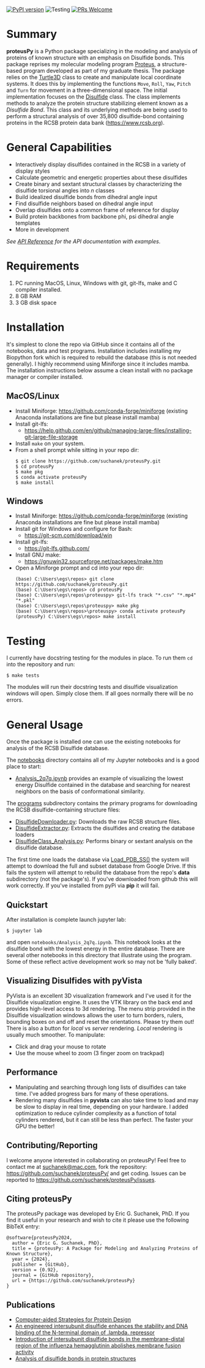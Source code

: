 
[![PyPI version](https://badge.fury.io/py/proteusPy.svg)](https://badge.fury.io/py/proteusPy)
![Testing](https://github.com/suchanek/proteusPy/actions/workflows/pytest.yml/badge.svg)
[![PRs Welcome](https://img.shields.io/badge/PRs-welcome-brightgreen.svg?style=flat-square)](http://makeapullrequest.com)

# Summary
**proteusPy** is a Python package specializing in the modeling and analysis of proteins of known structure with an emphasis on Disulfide bonds. This package reprises my molecular modeling program [Proteus](https://doi.org/10.1021/bi00368a023), a structure-based program developed as part of my graduate thesis. The package relies on the [Turtle3D](https://suchanek.github.io/proteusPy/proteusPy/turtle3D.html) class to create and manipulate local coordinate systems. It does this by implementing the functions ``Move``, ``Roll``, ``Yaw``, ``Pitch`` and ``Turn`` for movement in a three-dimensional space.  The initial implementation focuses on the [Disulfide](https://suchanek.github.io/proteusPy/proteusPy/Disulfide.html) class. The class implements methods to analyze the protein structure stabilizing element known as a *Disulfide Bond*. This class and its underlying methods are being used to perform a structural analysis of over 35,800 disulfide-bond containing proteins in the RCSB protein data bank (https://www.rcsb.org).

# General Capabilities
- Interactively display disulfides contained in the RCSB in a variety of display styles
- Calculate geometric and energetic properties about these disulfides
- Create binary and sextant structural classes by characterizing the disulfide torsional angles into *n* classes
- Build idealized disulfide bonds from dihedral angle input
- Find disulfide neighbors based on dihedral angle input
- Overlap disulfides onto a common frame of reference for display
- Build protein backbones from backbone phi, psi dihedral angle templates
- More in development

*See [API Reference](https://suchanek.github.io/proteusPy/proteusPy.html) for the API documentation with examples*.

# Requirements

1. PC running MacOS, Linux, Windows with git, git-lfs, make and C compiler installed.
2. 8 GB RAM
3. 3 GB disk space

# Installation 

It's simplest to clone the repo via GitHub since it contains all of the notebooks, data and test programs. Installation includes installing my Biopython fork which is required to rebuild the database (this is not needed generally). I highly recommend using Miniforge since it includes mamba. The installation instructions below assume a clean install with no package manager or compiler installed.

## MacOS/Linux
- Install Miniforge: <https://github.com/conda-forge/miniforge> (existing Anaconda installations are fine but please install mamba)
- Install git-lfs:
  - <https://help.github.com/en/github/managing-large-files/installing-git-large-file-storage>
- Install `make` on your system.
- From a shell prompt while sitting in your repo dir:
  ```console
  $ git clone https://github.com/suchanek/proteusPy.git
  $ cd proteusPy
  $ make pkg
  $ conda activate proteusPy
  $ make install
  ```

## Windows
- Install Miniforge: <https://github.com/conda-forge/miniforge> (existing Anaconda installations are fine but please install mamba)
- Install git for Windows and configure for Bash:
  - https://git-scm.com/download/win
- Install git-lfs:
  - https://git-lfs.github.com/
- Install GNU make:
  - https://gnuwin32.sourceforge.net/packages/make.htm
- Open a Miniforge prompt and cd into your repo dir:
  ```console
  (base) C:\Users\egs\repos> git clone https://github.com/suchanek/proteusPy.git
  (base) C:\Users\egs\repos> cd proteusPy
  (base) C:\Users\egs\repos\proteuspy> git-lfs track "*.csv" "*.mp4" "*.pkl"
  (base) C:\Users\egs\repos\proteuspy> make pkg
  (base) C:\Users\egs\repos>\proteuspy> conda activate proteusPy
  (proteusPy) C:\Users\egs\repos> make install
  ```

# Testing
I currently have docstring testing for the modules in place. To run them ``cd`` into the repository and run:
```console
$ make tests
```
The modules will run their docstring tests and disulfide visualization windows will open. Simply close them. If all goes normally there will be no errors.


# General Usage

Once the package is installed one can use the existing notebooks for analysis of the RCSB Disulfide database. 

The [notebooks](https://github.com/suchanek/proteusPy/blob/master/notebooks/) directory contains all of my Jupyter notebooks and is a good place to start: 
- [Analysis_2q7q.ipynb](https://github.com/suchanek/proteusPy/blob/master/notebooks/Analysis_2q7q.ipynb) provides an example of visualizing the lowest energy Disulfide contained in the database and searching for nearest neighbors on the basis of conformational similarity. 

The [programs](https://github.com/suchanek/proteusPy/tree/master/programs) subdirectory contains the primary programs for downloading the RCSB disulfide-containing structure files:
* [DisulfideDownloader.py](https://github.com/suchanek/proteusPy/blob/master/programs/DisulfideDownloader.py): Downloads the raw RCSB structure files.
* [DisulfideExtractor.py](https://github.com/suchanek/proteusPy/blob/master/programs/DisulfideExtractor.py): Extracts the disulfides and creating the database loaders
* [DisulfideClass_Analysis.py](https://github.com/suchanek/proteusPy/blob/master/programs/DisulfideExtractor.py): Performs binary or sextant analysis on the disulfide database.

The first time one loads the database via [Load_PDB_SS()](https://suchanek.github.io/proteusPy/proteusPy/DisulfideLoader.html#Load_PDB_SS) the system will attempt to download the full and subset database from Google Drive. If this fails the system will attempt to rebuild the database from the repo's **data** subdirectory (not the package's). If you've downloaded from github this will work correctly. If you've installed from pyPi via **pip** it will fail.


## Quickstart

After installation is complete launch jupyter lab:

```console
$ jupyter lab 
```
and open ``notebooks/Analysis_2q7q.ipynb``. This notebook looks at the disulfide bond with the lowest energy in the entire database. There are several other notebooks in this directory that illustrate using the program. Some of these reflect active development work so may not be 'fully baked'.

## Visualizing Disulfides with pyVista
PyVista is an excellent 3D visualization framework and I've used it for the Disulfide visualization engine. It uses the VTK library on the back end and provides high-level access to 3d rendering. The menu strip provided in the Disulfide visualization windows allows the user to turn borders, rulers, bounding boxes on and off and reset the orientations. Please try them out! There is also a button for *local* vs *server* rendering. *Local* rendering is usually much smoother. To manipulate:
- Click and drag your mouse to rotate
- Use the mouse wheel to zoom (3 finger zoom on trackpad)

## Performance

- Manipulating and searching through long lists of disulfides can take time. I've added progress bars for many of these operations. 
- Rendering many disulfides in **pyvista** can also take time to load and may be slow to display in real time, depending on your hardware. I added optimization to reduce cylinder complexity as a function of total cylinders rendered, but it can still be less than perfect. The faster your GPU the better! 

## Contributing/Reporting

I welcome anyone interested in collaborating on proteusPy! Feel free to contact me at suchanek@mac.com, fork the repository: https://github.com/suchanek/proteusPy/ and get coding. Issues can be reported to https://github.com/suchanek/proteusPy/issues. 

## Citing proteusPy

The proteusPy package was developed by Eric G. Suchanek, PhD. If you find it useful in your research and wish to cite it please use the following BibTeX entry:

```
@software{proteusPy2024,
  author = {Eric G. Suchanek, PhD},
  title = {proteusPy: A Package for Modeling and Analyzing Proteins of Known Structure},
  year = {2024},
  publisher = {GitHub},
  version = {0.92},
  journal = {GitHub repository},
  url = {https://github.com/suchanek/proteusPy}
}
```

## Publications

- [Computer-aided Strategies for Protein Design](https://doi.org/10.1021/bi00368a023)
- [An engineered intersubunit disulfide enhances the stability and DNA binding of the N-terminal domain of .lambda. repressor](https://doi.org/10.1021/bi00368a024)
- [Introduction of intersubunit disulfide bonds in the membrane-distal region of the influenza hemagglutinin abolishes membrane fusion activity](https://doi.org/10.1016/0092-8674(92)90140-8)
- [Analysis of disulfide bonds in protein structures](http://dx.doi.org/10.1111/j.1538-7836.2010.03894.x)
